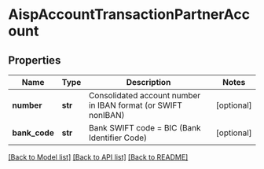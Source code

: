 # AispAccountTransactionPartnerAccount

## Properties
Name | Type | Description | Notes
------------ | ------------- | ------------- | -------------
**number** | **str** | Consolidated account number in IBAN format (or SWIFT nonIBAN) | [optional] 
**bank_code** | **str** | Bank SWIFT code &#x3D; BIC (Bank Identifier Code) | [optional] 

[[Back to Model list]](../README.md#documentation-for-models) [[Back to API list]](../README.md#documentation-for-api-endpoints) [[Back to README]](../README.md)


